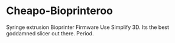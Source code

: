 # Cheapo-Bioprinteroo
Syringe extrusion Bioprinter Firmware
Use Simplify 3D. Its the best goddamned slicer out there. Period.
